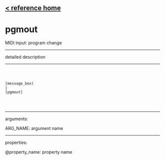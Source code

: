 [< reference home](ceammc_lib.html)
---

# pgmout


MIDI input: program change

---

detailed description
<br>


---


```



[message_box(                                 
|
[pgmout]


            
```

---
arguments:

ARG_NAME: argument name<br>

---
properties:

@property_name: property name<br>

